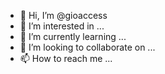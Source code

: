 - 👋 Hi, I’m @gioaccess
- 👀 I’m interested in ...
- 🌱 I’m currently learning ...
- 💞️ I’m looking to collaborate on ...
- 📫 How to reach me ...

<!---
gioaccess/gioaccess is a ✨ special ✨ repository because its `README.md` (this file) appears on your GitHub profile.
You can click the Preview link to take a look at your changes.
--->
